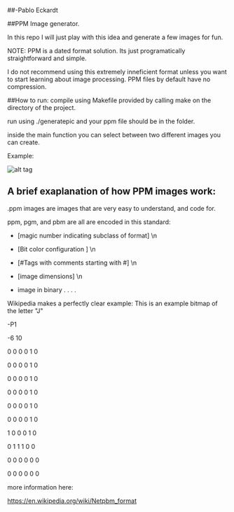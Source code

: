 ##-Pablo Eckardt

##PPM Image generator.

In this repo I will just play with this idea and generate
a few images for fun.

NOTE: PPM is a dated format solution. Its just programatically straightforward and simple.

I do not recommend using this extremely inneficient format unless you want to start learning about image
processing. PPM files by default have no compression.

##How to run:
compile using Makefile provided by calling make on the directory of the project.

run using ./generatepic and your ppm file should be in the folder.

inside the main function you can select between two different images you can create.

Example:

![alt tag](https://github.com/PabloEckardt/Image-processing-writing/blob/master/spiral.ppm)


  


## A brief exaplanation of how PPM images work:

.ppm images are images that are very easy to understand, and code for.

ppm, pgm, and pbm are all are encoded in this standard:


- [magic number indicating subclass of format] \n

- [Bit color configuration ] \n

- [#Tags with comments starting with #] \n

- [image dimensions] \n

- image in binary . . . .



Wikipedia makes a perfectly clear example:
This is an example bitmap of the letter "J"

-P1

-6 10

0 0 0 0 1 0

0 0 0 0 1 0

0 0 0 0 1 0

0 0 0 0 1 0

0 0 0 0 1 0

0 0 0 0 1 0

1 0 0 0 1 0

0 1 1 1 0 0

0 0 0 0 0 0

0 0 0 0 0 0


more information here:

https://en.wikipedia.org/wiki/Netpbm_format
